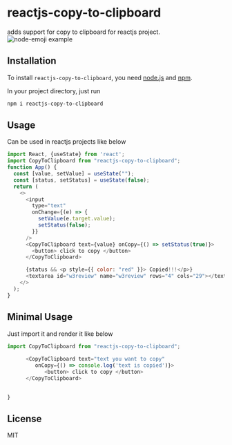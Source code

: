 # reactjs-copy-to-clipboard
adds support for copy to clipboard for reactjs project. 
![node-emoji example](https://i.imgur.com/1g3zPvy.gif)

## Installation
To install `reactjs-copy-to-clipboard`, you need [node.js](http://nodejs.org/) and [npm](https://github.com/npm/npm#super-easy-install).

In your project directory, just run
```sh
npm i reactjs-copy-to-clipboard
```

## Usage
Can be used in reactjs projects like below
```js
import React, {useState} from 'react';
import CopyToClipboard from "reactjs-copy-to-clipboard";
function App() {
  const [value, setValue] = useState("");
  const [status, setStatus] = useState(false);
  return (
    <>
      <input
        type="text"
        onChange={(e) => {
          setValue(e.target.value);
          setStatus(false);
        }}
      />
      <CopyToClipboard text={value} onCopy={() => setStatus(true)}>
        <button> click to copy </button>
      </CopyToClipboard>

      {status && <p style={{ color: "red" }}> Copied!!!</p>}
      <textarea id="w3review" name="w3review" rows="4" cols="29"></textarea>
    </>
  );
}
```
## Minimal Usage
Just import it and render it like below
```js
import CopyToClipboard from "reactjs-copy-to-clipboard";
 
      <CopyToClipboard text="text you want to copy" 
         onCopy={() => console.log('text is copied')}>
            <button> click to copy </button>
      </CopyToClipboard>

 
}
```


## License
MIT


